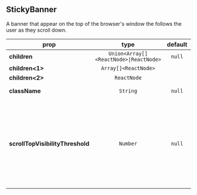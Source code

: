 ## StickyBanner

A banner that appear on the top of the browser's window the follows the user as they scroll down.

prop | type | default | required | description
---- | :----: | :-------: | :--------: | -----------
**children** | `Union<Array[]<ReactNode>\|ReactNode>` | `null` | :x: | 
**children<1>** | `Array[]<ReactNode>` |  | :x: | 
**children<2>** | `ReactNode` |  | :x: | 
**className** | `String` | `null` | :x: | Additional class names
**scrollTopVisibilityThreshold** | `Number` | `null` | :x: | Value in pixels. If defined determines at which distance from the document's top the `StickyBanner` will become visible.

